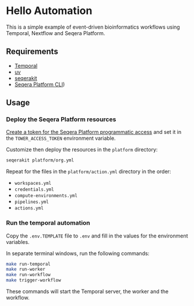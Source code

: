 # Hello Automation

This is a simple example of event-driven bioinformatics workflows using Temporal, Nextflow and Seqera Platform.

## Requirements

- [Temporal](https://learn.temporal.io/getting_started/python/dev_environment/#set-up-a-local-temporal-service-for-development-with-temporal-cli)
- [uv](https://docs.astral.sh/uv/)
- [seqerakit](https://github.com/seqeralabs/seqera-kit)
- [Seqera Platform CLI](https://github.com/seqeralabs/tower-cli#1-installation))

## Usage

### Deploy the Seqera Platform resources

[Create a token for the Seqera Platform programmatic access](https://docs.seqera.io/wave/get-started#create-your-seqera-access-token) and set it in the `TOWER_ACCESS_TOKEN` environment variable.

Customize then deploy the resources in the `platform` directory:

```bash
seqerakit platform/org.yml
```

Repeat for the files in the `platform/action.yml` directory in the order:

- `workspaces.yml`
- `credentials.yml`
- `compute-environments.yml`
- `pipelines.yml`
- `actions.yml`

### Run the temporal automation

Copy the `.env.TEMPLATE` file to `.env` and fill in the values for the environment variables.

In separate terminal windows, run the following commands:

```bash
make run-temporal
make run-worker
make run-workflow
make trigger-workflow
```

These commands will start the Temporal server, the worker and the workflow.
